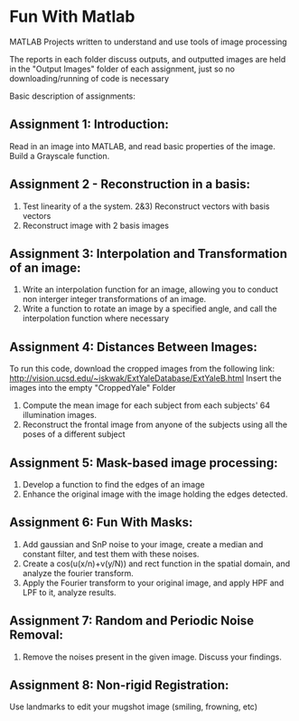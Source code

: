 # Fun With Matlab
MATLAB Projects written to understand and use tools of image processing

The reports in each folder discuss outputs, and outputted images are held in the "Output Images" folder of each assignment, just so no downloading/running of code is necessary

Basic description of assignments:


## Assignment 1: Introduction:
Read in an image into MATLAB, and read basic properties of the image. Build a Grayscale function.

## Assignment 2 - Reconstruction in a basis:
1) Test linearity of a the system.
2&3) Reconstruct vectors with basis vectors
4) Reconstruct image with 2 basis images

## Assignment 3: Interpolation and Transformation of an image:
1) Write an interpolation function for an image, allowing you to conduct non interger integer transformations of an image.
2) Write a function to rotate an image by a specified angle, and call the interpolation function where necessary

## Assignment 4: Distances Between Images:
To run this code, download the cropped images from the following link:
http://vision.ucsd.edu/~iskwak/ExtYaleDatabase/ExtYaleB.html
Insert the images into the empty "CroppedYale" Folder
1) Compute the mean image for each subject from each subjects' 64 illumination images.
2) Reconstruct the frontal image from anyone of the subjects using all the poses of a different subject

## Assignment 5: Mask-based image processing:
1) Develop a function to find the edges of an image
2) Enhance the original image with the image holding the edges detected.

## Assignment 6: Fun With Masks:
1) Add gaussian and SnP noise to your image, create a median and constant filter, and test them with these noises.
2) Create a cos(u(x/n)+v(y/N)) and rect function in the spatial domain, and analyze the fourier transform.
3) Apply the Fourier transform to your original image, and apply HPF and LPF to it, analyze results.

## Assignment 7: Random and Periodic Noise Removal:
1) Remove the noises present in the given image. Discuss your findings.

## Assignment 8: Non-rigid Registration:
Use landmarks to edit your mugshot image (smiling, frowning, etc)

